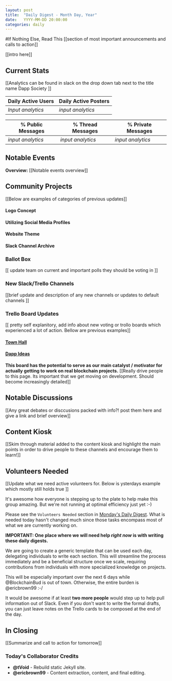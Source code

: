 ```yaml
---
layout: post
title:  "Daily Digest - Month Day, Year"
date:   YYYY-MM-DD 20:00:00
categories: daily
---
```

#If Nothing Else, Read This
[[section of most important announcements and calls to action]]

[[intro here]]

## Current Stats
[[Analytics can be found in slack on the drop down tab next to the title name Dapp Society ]]

| Daily Active Users | Daily Active Posters|
|--------------------|---------------------|
| *Input analytics*  | *input analytics*   |

| % Public Messages | % Thread Messages | % Private Messages |
|-------------------|-------------------|--------------------|
| *input analytics* | *input analytics* | *input analytics*  |


## Notable Events
**Overview:** 
[[Notable events overview]]

## Community Projects
[[Below are examples of categories of previous updates]]

#### Logo Concept


#### Utilizing Social Media Profiles

#### Website Theme

#### Slack Channel Archive

### Ballot Box
[[ update team on current and important polls they should be voting in ]]

### New  Slack/Trello Channels
[[brief update and description of any new channels or updates to default channels ]]

### Trello Board Updates
[[ pretty self explanitory, add info about new voting or trollo boards which experienced a lot of action. Bellow are previous examples]]

#### [Town Hall](https://trello.com/b/Gpm7rwac/town-hall)
 
#### [Dapp Ideas](https://trello.com/b/UNFkVdpL/dapp-ideas)
**This board has the potential to serve as our main catalyst / motivator for actually getting to work on real blockchain projects.**
[[Really drive people to this page. Its important that we get moving on development. Should become increasingly detailed]]


## Notable Discussions 
[[Any great debates or disccusions packed with info?! post them here and give a link and brief overview]]

## Content Kiosk
[[Skim through material added to the content kiosk and highlight the main points in order to drive people to these channels and encourage them to learn!]]

## Volunteers Needed
[[Update what we need active volunteers for. Below is ysterdays example which mostly still holds true ]]

It's awesome how everyone is stepping up to the plate to help make this group amazing. But we're not running at optimal efficiency just yet :-)

Please see the `Volunteers Needed` section in [Monday's Daily Digest](https://dappsociety.github.io/daily_digest_archive/daily/2018/02/05/daily-digest.html). What is needed today hasn't changed much since those tasks encompass most of what we are currently working on.

**IMPORTANT: One place where we will need help _right now_ is with writing these daily digests.**

We are going to create a generic template that can be used each day, delegating individuals to write each section. This will streamline the process immediately and be a beneficial structure once we scale, requiring contributions from individuals with more specialized knowledge on projects.

This will be especially important over the next 6 days while @BlockchainBud is out of town. Otherwise, the entire burden is @ericbrown99 :-/

It would be awesome if at least **two more people** would step up to help pull information out of Slack. Even if you don't want to write the formal drafts, you can just leave notes on the Trello cards to be composed at the end of the day.

## In Closing
[[Summarize and call to action for tomorrow]]

### Today's Collaborator Credits
* __@tVoid__ - Rebuild static Jekyll site.
* __@ericbrown99__ - Content extraction, content, and final editing.
